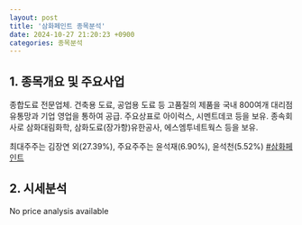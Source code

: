 ```yaml
---
layout: post
title: '삼화페인트 종목분석'
date: 2024-10-27 21:20:23 +0900
categories: 종목분석
---
```


## 1. 종목개요 및 주요사업

종합도료 전문업체. 건축용 도료, 공업용 도료 등 고품질의 제품을 국내 800여개 대리점 유통망과 기업 영업을 통하여 공급. 주요상표로 아이럭스, 시멘트데코 등을 보유. 종속회사로 삼화대림화학, 삼화도료(장가항)유한공사, 에스엠투네트웍스 등을 보유. 

최대주주는 김장연 외(27.39%), 주요주주는 윤석재(6.90%), 윤석천(5.52%)
[#삼화페인트](#)

## 2. 시세분석

No price analysis available
